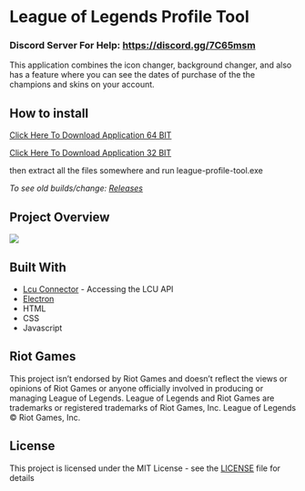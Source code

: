 # League of Legends Profile Tool

### Discord Server For Help: https://discord.gg/7C65msm

This application combines the icon changer, background changer, and also has a feature where you can see the dates of purchase of the the champions and skins on your account.

## How to install 
[Click Here To Download Application 64 BIT](https://github.com/MManoah/league-profile-tool/releases/download/V.2.4.5/League.Profile.Tool.zip)

[Click Here To Download Application 32 BIT](https://github.com/MManoah/league-profile-tool/releases/download/V.2.4.5/League.Profile.Tool.32.BITS.zip)

then extract all the files somewhere and run league-profile-tool.exe

*To see old builds/change: [Releases](https://github.com/MManoah/league-profile-tool/releases)*

## Project Overview

![](https://i.gyazo.com/b214e8944401394c1e137d8e0f4292b9.png)

## Built With

* [Lcu Connector](https://github.com/Pupix/lcu-connector) - Accessing the LCU API
* [Electron](https://github.com/electron/electron)
* HTML
* CSS
* Javascript

## Riot Games

This project isn’t endorsed by Riot Games and doesn’t reflect the views or opinions of Riot Games
or anyone officially involved in producing or managing League of Legends. League of Legends and Riot Games are
trademarks or registered trademarks of Riot Games, Inc. League of Legends © Riot Games, Inc.

## License

This project is licensed under the MIT License - see the [LICENSE](LICENSE) file for details
